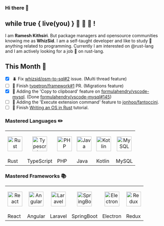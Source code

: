 ### Hi there 👋
## while true { live(you) } :pray: :pray: :pray: !

I am **Ramesh Kithsiri**. But package managers and opensource communities knowing me as **WhizSid**. I am a self-taught developer and like to study :school: anything related to programming. Currently I am interested on @rust-lang and I am actively looking for a job :briefcase: on rust-lang.

## This Month :calendar:

- [x] :beetle: Fix [whizsid/osm-to-sql#2](https://github.com/whizsid/osm-to-sql/issues/2) issue. (Multi thread feature)
- [ ] :rocket: Finish [typetron/framework#1](https://github.com/typetron/framework/pull/1) PR. (Migrations feature)
- [x] :rocket: Adding the 'Copy to clipboard' feature on [formulahendry/vscode-mysql](https://github.com/formulahendry/vscode-mysql). (Done [formulahendry/vscode-mysql#145](https://github.com/formulahendry/vscode-mysql/pull/145))
- [ ] :rocket: Adding the 'Execute extension command' feature to [jonhoo/fantoccini](https://github.com/jonhoo/fantoccini).
- [ ] :blue_book: Finish [Writing an OS in Rust](https://os.phil-opp.com/) tutorial.

### Mastered Languages :pencil2:
|  |  |  | | | |
| ------------- | ------------- | ------------- | ------------- | ------------- | ------------- | 
| <p align="center"><img width="48" alt="Rust" src="https://simpleicons.org/icons/rust.svg" /> </p> | <p align="center"><img align="center" width="48" alt="Typescript" src="https://simpleicons.org/icons/typescript.svg" /> </p>  | <p align="center"><img align="center" width="48" alt="PHP" src="https://simpleicons.org/icons/php.svg" /> </p> | <p align="center"><img align="center" width="48" alt="Java" src="https://simpleicons.org/icons/java.svg" /> </p>  |<p align="center"><img align="center" width="48" alt="Kotlin" src="https://simpleicons.org/icons/kotlin.svg" /> </p>  | <p align="center"><img align="center" width="48" alt="MySQL" src="https://simpleicons.org/icons/mysql.svg" /> </p>  |
| Rust  | TypeScript  | PHP |Java  | Kotlin  | MySQL  |

### Mastered Frameworks :books:
|  |  |  | | | |
| ------------- | ------------- | ------------- | ------------- | ------------- | ------------- | 
| <p align="center"><img width="48" alt="React" src="https://simpleicons.org/icons/react.svg" /> </p> | <p align="center"><img align="center" width="48" alt="Angular" src="https://simpleicons.org/icons/angular.svg" /> </p>  | <p align="center"><img align="center" width="48" alt="Laravel" src="https://simpleicons.org/icons/laravel.svg" /> </p> | <p align="center"><img align="center" width="48" alt="SpringBoot" src="https://simpleicons.org/icons/spring.svg" /> </p>  |<p align="center"><img align="center" width="48" alt="Electron" src="https://simpleicons.org/icons/electron.svg" /> </p>  | <p align="center"><img align="center" width="48" alt="Redux" src="https://simpleicons.org/icons/redux.svg" /> </p>  |
| React  | Angular  | Laravel |SpringBoot  | Electron  | Redux  |
